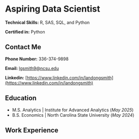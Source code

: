 # Aspiring Data Scientist

**Technical Skills:** R, SAS, SQL, and Python

**Certified in:** Python

## Contact Me
**Phone Number:** 336-374-9898

**Email:** lgsmith9@ncsu.edu

**Linkedin:** [https://www.linkedin.com/in/landongsmith](https://www.linkedin.com/in/landongsmith)

## Education
- M.S. Analytics | Institute for Advanced Analytics (_May 2025_)
- B.S. Economics | North Carolina State University (_May 2024_)

## Work Experience
